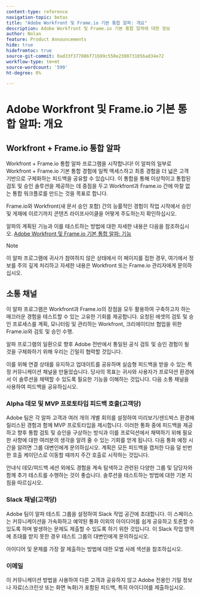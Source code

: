 ```yaml
---
content-type: reference
navigation-topic: betas
title: "Adobe Workfront 및 Frame.io 기본 통합 알파: 개요"
description: Adobe Workfront 및 Frame.io 기본 통합 알파에 대한 정보
author: Nolan
feature: Product Announcements
hide: true
hidefromtoc: true
source-git-commit: 0ad33f377086f71699c550e2300731056a834e72
workflow-type: tm+mt
source-wordcount: '599'
ht-degree: 0%

---
```



# Adobe Workfront 및 Frame.io 기본 통합 알파: 개요

## Workfront + Frame.io 통합 알파

Workfront + Frame.io 통합 알파 프로그램을 시작합니다! 이 알파의 일부로 Workfront + Frame.io 기본 통합 경험에 일찍 액세스하고 최종 경험을 더 넓은 고객 기반으로 구체화하는 피드백을 공유할 수 있습니다. 이 통합을 통해 이상적이고 통합된 검토 및 승인 솔루션을 제공하는 데 중점을 두고 Workfront과 Frame.io 간에 마찰 없는 통합 워크플로를 만드는 것을 목표로 합니다.

Frame.io와 Workfront(새 문서 승인 포함) 간의 능률적인 경험이 작업 시작에서 승인 및 게재에 이르기까지 콘텐츠 라이프사이클을 어떻게 주도하는지 확인하십시오.


알파의 계획된 기능과 이를 테스트하는 방법에 대한 자세한 내용은 다음을 참조하십시오. [Adobe Workfront 및 Frame.io 기본 통합 알파: 기능](/help/quicksilver/product-announcements/betas/frame-io-wf-integration-alpha/frame-io-wf-integration-alpha-features.md)

>[!NOTE]
>
>이 알파 프로그램에 귀사가 참여하지 않은 상태에서 이 페이지를 접한 경우, 여기에서 정보를 주의 깊게 처리하고 자세한 내용은 Workfront 또는 Frame.io 관리자에게 문의하십시오.

## 소통 채널

이 알파 프로그램은 Workfront과 Frame.io의 장점을 모두 활용하여 구축하고자 하는 매끄러운 경험을 테스트할 수 있는 고유한 기회를 제공합니다. 요청된 에셋의 검토 및 승인 프로세스를 계획, 모니터링 및 관리하는 Workfront, 크리에이티브 협업을 위한 Frame.io와 검토 및 승인 수행.

알파 프로그램의 일환으로 향후 Adobe 전반에서 통일된 공식 검토 및 승인 경험이 될 것을 구체화하기 위해 우리는 긴밀히 협력할 것입니다.

이를 위해 연결 상태를 유지하고 업데이트를 공유하며 실습형 피드백을 받을 수 있는 특정 커뮤니케이션 채널을 만들었습니다. 당사의 목표는 귀사와 사용자가 프로덕션 환경에서 이 솔루션을 채택할 수 있도록 필요한 기능을 이해하는 것입니다. 다음 소통 채널을 사용하여 피드백을 공유하십시오.

### Alpha 데모 및 MVP 프로토타입 피드백 호출(고객당)

Adobe 팀은 각 알파 고객과 여러 개의 개별 회의를 설정하여 미리보기/샌드박스 환경에 릴리스된 경험과 함께 MVP 프로토타입을 제시합니다. 이러한 통화 중에 피드백을 제공하고 향후 통합 검토 및 승인을 구상하는 방식과 이를 프로덕션에서 채택하기 위해 필요한 사항에 대한 여러분의 생각을 알려 줄 수 있는 기회를 얻게 됩니다. 다음 통화 예정 시간을 알려면 그룹 대변인에게 문의하십시오. 계획은 모든 피드백을 캡처한 다음 덜 빈번한 호출 케이던스로 이동할 때까지 주간 호출로 시작하는 것입니다.

안내식 데모/피드백 세션 외에도 경험을 계속 탐색하고 관련된 다양한 그룹 및 담당자와 함께 추가 테스트를 수행하는 것이 좋습니다. 솔루션을 테스트하는 방법에 대한 기본 지침을 따르십시오.

### Slack 채널(고객당)

Adobe 팀이 알파 테스트 그룹을 설정하여 Slack 작업 공간에 초대합니다. 이 스페이스는 커뮤니케이션을 가속화하고 예약된 통화 이외의 아이디어를 쉽게 공유하고 토론할 수 있도록 하며 발생하는 문제도 제출할 수 있도록 하기 위한 것입니다. 이 Slack 작업 영역에 초대를 받지 못한 경우 테스트 그룹의 대변인에게 문의하십시오.

아이디어 및 문제를 가장 잘 제출하는 방법에 대한 모범 사례 섹션을 참조하십시오.

### 이메일

이 커뮤니케이션 방법을 사용하여 다른 고객과 공유하지 않고 Adobe 전용인 기밀 정보나 자료(스크린샷 또는 화면 녹화)가 포함된 피드백, 특히 아이디어를 제출하십시오.


<!--
## Send feedback 

We value your input and believe that your perspective is crucial in helping us create the best experience possible. Because we're specifically looking at understanding what capabilities would be required to have you adopt the solution in Production, please   

Mention it during our regular demo/feedback calls 

Share it on our alpha program slack channel  

Or send it via e-mail to ossmann@adobe.com 

### How to best submit ideas 

Please try to give as much context as possible by describing 

The goal you want to achieve (aka "Job-to-be-done") 

the problem that keeps you from achieving this goal 

how a potential solution could look like 

Don't forget to include screenshots or screen recordings as well as examples to best describe your idea.  

## How to best submit issues / bugs 

In case you discover any issues or bugs please share them via our Slack channel so it's easier for the team to ask questions and have them resolved as soon as possible. 

Please try to give as much context as possible by answering the following questions: 

What did you expect to happen? 

What really happened? 

Steps to reproduce the issue?  

Please attach a screenshot if possible -->